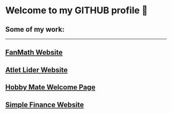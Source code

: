 # Welcome to my GITHUB profile 👋

## Some of my work:
---
[FanMath Website](https://www.fanmath.net)
---
[Atlet Lider Website](https://atlet-lider.netlify.app)
---
[Hobby Mate Welcome Page](https://hobbymate.netlify.app)
---
[Simple Finance Website](https://simple-finances.netlify.app)
---
